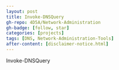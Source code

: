 ```yaml
---
layout: post
title: Invoke-DNSQuery
gh-repo: 4D5A/Network-Administration
gh-badge: [follow, star]
categories: [projects]
tags: [DNS, Network-Administration-Tools]
after-content: [disclaimer-notice.html]
---
```

Invoke-DNSQuery